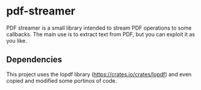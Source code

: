 # pdf-streamer

PDF streamer is a small library intended to stream PDF operations to some callbacks.
The main use is to extract text from PDF, but you can exploit it as you like.

## Dependencies

This project uses the lopdf library (https://crates.io/crates/lopdf) and even copied and 
modified some portinos of code. 